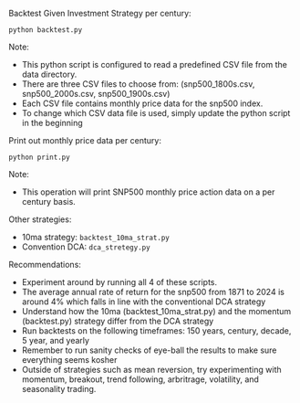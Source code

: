 Backtest Given Investment Strategy per century:

```python backtest.py```

Note:
* This python script is configured to read a predefined CSV file from the data directory.
* There are three CSV files to choose from: (snp500_1800s.csv, snp500_2000s.csv, snp500_1900s.csv)
* Each CSV file contains monthly price data for the snp500 index.
* To change which CSV data file is used, simply update the python script in the beginning


Print out monthly price data per century:

```python print.py```

Note:
* This operation will print SNP500 monthly price action data on a per century basis.


Other strategies:
* 10ma strategy: ```backtest_10ma_strat.py```
* Convention DCA: ```dca_stretegy.py```


Recommendations:
* Experiment around by running all 4 of these scripts.
* The average annual rate of return for the snp500 from 1871 to 2024 is around 4% which falls in line with the conventional DCA strategy
* Understand how the 10ma (backtest_10ma_strat.py) and the momentum (backtest.py) strategy differ from the DCA strategy
* Run backtests on the following timeframes: 150 years, century, decade, 5 year, and yearly
* Remember to run sanity checks of eye-ball the results to make sure everything seems kosher
* Outside of strategies such as mean reversion, try experimenting with momentum, breakout, trend following, arbritrage, volatility, and seasonality trading.
